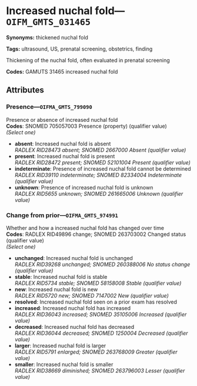 # Increased nuchal fold—`OIFM_GMTS_031465`

**Synonyms:** thickened nuchal fold

**Tags:** ultrasound, US, prenatal screening, obstetrics, finding

Thickening of the nuchal fold, often evaluated in prenatal screening

**Codes:** GAMUTS 31465 increased nuchal fold

## Attributes

### Presence—`OIFMA_GMTS_799090`

Presence or absence of increased nuchal fold  
**Codes**: SNOMED 705057003 Presence (property) (qualifier value)  
*(Select one)*

- **absent**: Increased nuchal fold is absent  
_RADLEX RID28473 absent; SNOMED 2667000 Absent (qualifier value)_
- **present**: Increased nuchal fold is present  
_RADLEX RID28472 present; SNOMED 52101004 Present (qualifier value)_
- **indeterminate**: Presence of increased nuchal fold cannot be determined  
_RADLEX RID39110 indeterminate; SNOMED 82334004 Indeterminate (qualifier value)_
- **unknown**: Presence of increased nuchal fold is unknown  
_RADLEX RID5655 unknown; SNOMED 261665006 Unknown (qualifier value)_

### Change from prior—`OIFMA_GMTS_974991`

Whether and how a increased nuchal fold has changed over time  
**Codes**: RADLEX RID49896 change; SNOMED 263703002 Changed status (qualifier value)  
*(Select one)*

- **unchanged**: Increased nuchal fold is unchanged  
_RADLEX RID39268 unchanged; SNOMED 260388006 No status change (qualifier value)_
- **stable**: Increased nuchal fold is stable  
_RADLEX RID5734 stable; SNOMED 58158008 Stable (qualifier value)_
- **new**: Increased nuchal fold is new  
_RADLEX RID5720 new; SNOMED 7147002 New (qualifier value)_
- **resolved**: Increased nuchal fold seen on a prior exam has resolved  
- **increased**: Increased nuchal fold has increased  
_RADLEX RID36043 increased; SNOMED 35105006 Increased (qualifier value)_
- **decreased**: Increased nuchal fold has decreased  
_RADLEX RID36044 decreased; SNOMED 1250004 Decreased (qualifier value)_
- **larger**: Increased nuchal fold is larger  
_RADLEX RID5791 enlarged; SNOMED 263768009 Greater (qualifier value)_
- **smaller**: Increased nuchal fold is smaller  
_RADLEX RID38669 diminished; SNOMED 263796003 Lesser (qualifier value)_